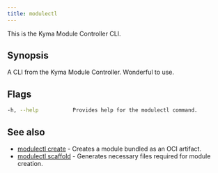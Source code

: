 ```yaml
---
title: modulectl
---
```


This is the Kyma Module Controller CLI.


## Synopsis

A CLI from the Kyma Module Controller. Wonderful to use.


## Flags

```bash
-h, --help           Provides help for the modulectl command.
```

## See also

* [modulectl create](modulectl_create.md)	 - Creates a module bundled as an OCI artifact.
* [modulectl scaffold](modulectl_scaffold.md)	 - Generates necessary files required for module creation.


